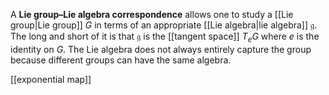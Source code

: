 A **Lie group–Lie algebra correspondence** allows one to study a [[Lie group|Lie group]] $G$ in terms of an appropriate [[Lie algebra|lie algebra]] $\mathfrak{g}$. The long and short of it is that $\mathfrak{g}$ is the [[tangent space]] $T_eG$ where $e$ is the identity on $G$. The Lie algebra does not always entirely capture the group because different groups can have the same algebra.

[[exponential map]]
